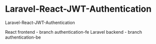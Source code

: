 # Laravel-React-JWT-Authentication
Laravel-React-JWT-Authentication

React frontend - branch authentication-fe
Laravel backend - branch authentication-be
